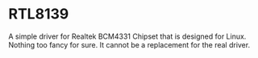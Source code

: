 # RTL8139
A simple driver for Realtek BCM4331 Chipset that is designed for Linux.
Nothing too fancy for sure. It cannot be a replacement for the real driver.
